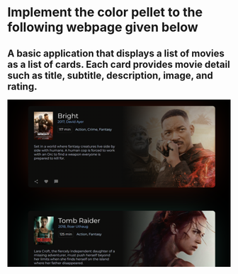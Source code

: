 # Implement the color pellet to the following webpage given below

## A basic application that displays a list of movies as a list of cards. Each card provides movie detail such as title, subtitle, description, image, and rating.

![alt text](../../../images/movie_props.png)

 